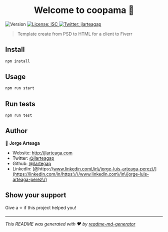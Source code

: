 <h1 align="center">Welcome to coopama 👋</h1>
<p>
  <img alt="Version" src="https://img.shields.io/badge/version-1.0.0-blue.svg?cacheSeconds=2592000" />
  <a href="#" target="_blank">
    <img alt="License: ISC" src="https://img.shields.io/badge/License-ISC-yellow.svg" />
  </a>
  <a href="https://twitter.com/jlarteagap" target="_blank">
    <img alt="Twitter: jlarteagap" src="https://img.shields.io/twitter/follow/jlarteagap.svg?style=social" />
  </a>
</p>

> Template create from PSD to HTML for a client to Fiverr 

## Install

```sh
npm install
```

## Usage

```sh
npm run start
```

## Run tests

```sh
npm run test
```

## Author

👤 **Jorge Arteaga**

* Website: http://jlarteaga.com
* Twitter: [@jlarteagap](https://twitter.com/jlarteagap)
* Github: [@jlartegap](https://github.com/jlartegap)
* LinkedIn: [@https:\/\/www.linkedin.com\/in\/jorge-luis-arteaga-perez\/](https://linkedin.com/in/https:\/\/www.linkedin.com\/in\/jorge-luis-arteaga-perez\/)

## Show your support

Give a ⭐️ if this project helped you!

***
_This README was generated with ❤️ by [readme-md-generator](https://github.com/kefranabg/readme-md-generator)_